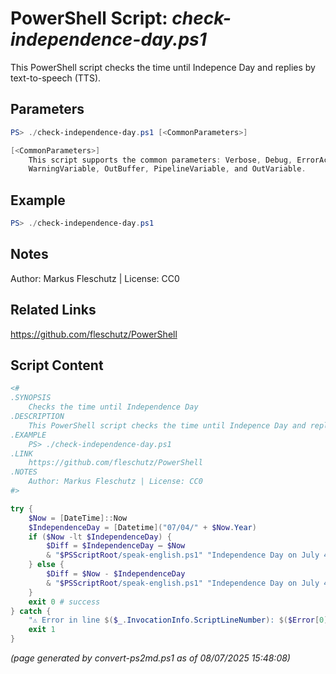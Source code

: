 PowerShell Script: *check-independence-day.ps1*
===================================

This PowerShell script checks the time until Indepence Day and replies by text-to-speech (TTS).

Parameters
----------
```powershell
PS> ./check-independence-day.ps1 [<CommonParameters>]

[<CommonParameters>]
    This script supports the common parameters: Verbose, Debug, ErrorAction, ErrorVariable, WarningAction, 
    WarningVariable, OutBuffer, PipelineVariable, and OutVariable.
```

Example
-------
```powershell
PS> ./check-independence-day.ps1

```

Notes
-----
Author: Markus Fleschutz | License: CC0

Related Links
-------------
https://github.com/fleschutz/PowerShell

Script Content
--------------
```powershell
<#
.SYNOPSIS
	Checks the time until Independence Day
.DESCRIPTION
	This PowerShell script checks the time until Indepence Day and replies by text-to-speech (TTS).
.EXAMPLE
	PS> ./check-independence-day.ps1
.LINK
	https://github.com/fleschutz/PowerShell
.NOTES
	Author: Markus Fleschutz | License: CC0
#>

try {
	$Now = [DateTime]::Now
	$IndependenceDay = [Datetime]("07/04/" + $Now.Year)
	if ($Now -lt $IndependenceDay) {
		$Diff = $IndependenceDay – $Now
		& "$PSScriptRoot/speak-english.ps1" "Independence Day on July 4th is in $($Diff.Days) days."
	} else {
		$Diff = $Now - $IndependenceDay
		& "$PSScriptRoot/speak-english.ps1" "Independence Day on July 4th was $($Diff.Days) days ago."
	}
	exit 0 # success
} catch {
	"⚠️ Error in line $($_.InvocationInfo.ScriptLineNumber): $($Error[0])"
	exit 1
}
```

*(page generated by convert-ps2md.ps1 as of 08/07/2025 15:48:08)*
